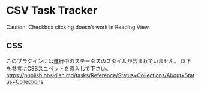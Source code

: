 # CSV Task Tracker

Caution: Checkbox clicking doesn't work in Reading View.

## CSS

このプラグインには進行中のステータスのスタイルが含まれていません。
以下を参考にCSSスニペットを導入して下さい。
https://publish.obsidian.md/tasks/Reference/Status+Collections/About+Status+Collections
